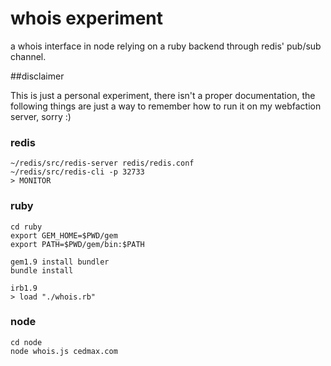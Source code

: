 # whois experiment

a whois interface in node relying on a ruby backend through redis' pub/sub channel.

##disclaimer

This is just a personal experiment, there isn't a proper documentation, the following things are just a way to remember how to run it on my webfaction server, sorry :)

### redis

```shell
~/redis/src/redis-server redis/redis.conf
~/redis/src/redis-cli -p 32733
> MONITOR
```

### ruby

```shell
cd ruby
export GEM_HOME=$PWD/gem
export PATH=$PWD/gem/bin:$PATH

gem1.9 install bundler
bundle install

irb1.9
> load "./whois.rb"
```

### node

```shell
cd node
node whois.js cedmax.com
```
